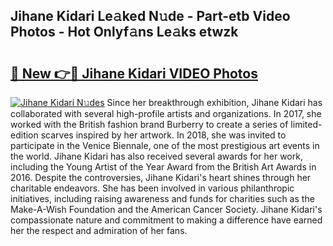 ## Jihane Kidari Le𝚊ked N𝚞de - Part-etb Video Photos - Hot Onlyf𝚊ns Le𝚊ks etwzk

# <h2><a href="http://ab46178.deff.icu/?id=Jihane+Kidari">🔗 New 👉🔴 Jihane Kidari VIDEO Photos</a></h2>

[![Jihane Kidari N𝚞des](https://i.imgur.com/rIISA9y.gif)](http://ab46178.deff.icu/?id=Jihane+Kidari)
Since her breakthrough exhibition, Jihane Kidari has collaborated with several high-profile artists and organizations. In 2017, she worked with the British fashion brand Burberry to create a series of limited-edition scarves inspired by her artwork. In 2018, she was invited to participate in the Venice Biennale, one of the most prestigious art events in the world. Jihane Kidari has also received several awards for her work, including the Young Artist of the Year Award from the British Art Awards in 2016. Despite the controversies, Jihane Kidari's heart shines through her charitable endeavors. She has been involved in various philanthropic initiatives, including raising awareness and funds for charities such as the Make-A-Wish Foundation and the American Cancer Society. Jihane Kidari's compassionate nature and commitment to making a difference have earned her the respect and admiration of her fans.
